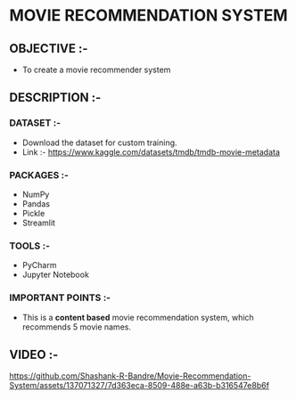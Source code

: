 
# MOVIE RECOMMENDATION SYSTEM

## OBJECTIVE :- 

*   To create a movie recommender system

## DESCRIPTION :- 

### DATASET :- 

* Download the dataset for custom training.
* Link :- https://www.kaggle.com/datasets/tmdb/tmdb-movie-metadata

### PACKAGES :-

* NumPy
* Pandas
* Pickle
* Streamlit

### TOOLS :-

* PyCharm
* Jupyter Notebook

### IMPORTANT POINTS :-

* This is a **content based** movie recommendation system, which recommends 5 movie names.

## VIDEO :-

https://github.com/Shashank-R-Bandre/Movie-Recommendation-System/assets/137071327/7d363eca-8509-488e-a63b-b316547e8b6f

